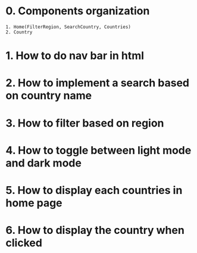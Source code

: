 # 0. Components organization
    1. Home(FilterRegion, SearchCountry, Countries)
    2. Country

    

# 1. How to do nav bar in html

# 2. How to implement a search based on country name

# 3. How to filter based on region

# 4. How to toggle between light mode and dark mode

# 5. How to display each countries in home page

# 6. How to display the country when clicked